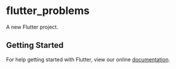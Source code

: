 # flutter_problems

A new Flutter project.

## Getting Started

For help getting started with Flutter, view our online
[documentation](https://flutter.io/).
